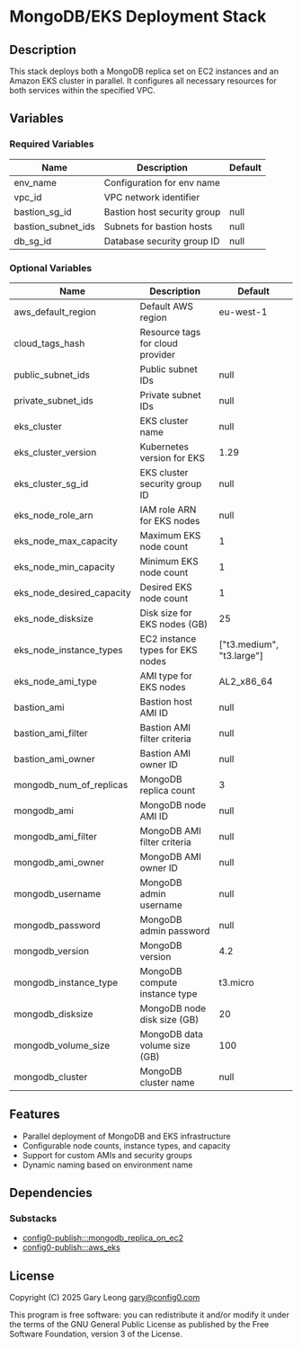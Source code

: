 # MongoDB/EKS Deployment Stack

## Description
This stack deploys both a MongoDB replica set on EC2 instances and an Amazon EKS cluster in parallel. It configures all necessary resources for both services within the specified VPC.

## Variables

### Required Variables

| Name | Description | Default |
|------|-------------|---------|
| env_name | Configuration for env name | |
| vpc_id | VPC network identifier | |
| bastion_sg_id | Bastion host security group | null |
| bastion_subnet_ids | Subnets for bastion hosts | null |
| db_sg_id | Database security group ID | null |

### Optional Variables

| Name | Description | Default |
|------|-------------|---------|
| aws_default_region | Default AWS region | eu-west-1 |
| cloud_tags_hash | Resource tags for cloud provider | |
| public_subnet_ids | Public subnet IDs | null |
| private_subnet_ids | Private subnet IDs | null |
| eks_cluster | EKS cluster name | null |
| eks_cluster_version | Kubernetes version for EKS | 1.29 |
| eks_cluster_sg_id | EKS cluster security group ID | null |
| eks_node_role_arn | IAM role ARN for EKS nodes | null |
| eks_node_max_capacity | Maximum EKS node count | 1 |
| eks_node_min_capacity | Minimum EKS node count | 1 |
| eks_node_desired_capacity | Desired EKS node count | 1 |
| eks_node_disksize | Disk size for EKS nodes (GB) | 25 |
| eks_node_instance_types | EC2 instance types for EKS nodes | ["t3.medium", "t3.large"] |
| eks_node_ami_type | AMI type for EKS nodes | AL2_x86_64 |
| bastion_ami | Bastion host AMI ID | null |
| bastion_ami_filter | Bastion AMI filter criteria | null |
| bastion_ami_owner | Bastion AMI owner ID | null |
| mongodb_num_of_replicas | MongoDB replica count | 3 |
| mongodb_ami | MongoDB node AMI ID | null |
| mongodb_ami_filter | MongoDB AMI filter criteria | null |
| mongodb_ami_owner | MongoDB AMI owner ID | null |
| mongodb_username | MongoDB admin username | null |
| mongodb_password | MongoDB admin password | null |
| mongodb_version | MongoDB version | 4.2 |
| mongodb_instance_type | MongoDB compute instance type | t3.micro |
| mongodb_disksize | MongoDB node disk size (GB) | 20 |
| mongodb_volume_size | MongoDB data volume size (GB) | 100 |
| mongodb_cluster | MongoDB cluster name | null |

## Features
- Parallel deployment of MongoDB and EKS infrastructure
- Configurable node counts, instance types, and capacity
- Support for custom AMIs and security groups
- Dynamic naming based on environment name

## Dependencies

### Substacks
- [config0-publish:::mongodb_replica_on_ec2](https://api-app.config0.com/web_api/v1.0/stacks/config0-publish/mongodb_replica_on_ec2)
- [config0-publish:::aws_eks](https://api-app.config0.com/web_api/v1.0/stacks/config0-publish/aws_eks)

## License
Copyright (C) 2025 Gary Leong <gary@config0.com>

This program is free software: you can redistribute it and/or modify
it under the terms of the GNU General Public License as published by
the Free Software Foundation, version 3 of the License.